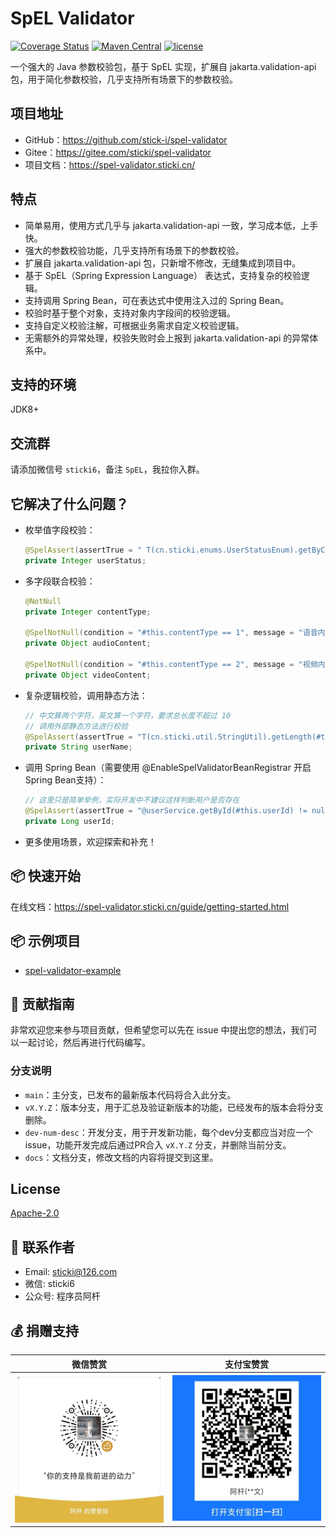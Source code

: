 # SpEL Validator

[![Coverage Status](https://coveralls.io/repos/github/stick-i/spel-validator/badge.svg?branch=main)](https://coveralls.io/github/stick-i/spel-validator?branch=main)
[![Maven Central](https://img.shields.io/maven-central/v/cn.sticki/spel-validator-root.svg)](https://central.sonatype.com/search?q=g:cn.sticki%20a:spel-validator-root)
[![license](https://img.shields.io/github/license/stick-i/spel-validator)](https://github.com/stick-i/spel-validator/blob/main/LICENSE)

一个强大的 Java 参数校验包，基于 SpEL 实现，扩展自 jakarta.validation-api 包，用于简化参数校验，几乎支持所有场景下的参数校验。

## 项目地址

- GitHub：https://github.com/stick-i/spel-validator
- Gitee：https://gitee.com/sticki/spel-validator
- 项目文档：https://spel-validator.sticki.cn/

## 特点

- 简单易用，使用方式几乎与 jakarta.validation-api 一致，学习成本低，上手快。
- 强大的参数校验功能，几乎支持所有场景下的参数校验。
- 扩展自 jakarta.validation-api 包，只新增不修改，无缝集成到项目中。
- 基于 SpEL（Spring Expression Language） 表达式，支持复杂的校验逻辑。
- 支持调用 Spring Bean，可在表达式中使用注入过的 Spring Bean。
- 校验时基于整个对象，支持对象内字段间的校验逻辑。
- 支持自定义校验注解，可根据业务需求自定义校验逻辑。
- 无需额外的异常处理，校验失败时会上报到 jakarta.validation-api 的异常体系中。

## 支持的环境

JDK8+

## 交流群

请添加微信号 `sticki6`，备注 `SpEL`，我拉你入群。

## 它解决了什么问题？

- 枚举值字段校验：
  ```java
  @SpelAssert(assertTrue = " T(cn.sticki.enums.UserStatusEnum).getByCode(#this.userStatus) != null ", message = "用户状态不合法")
  private Integer userStatus;
  ```

- 多字段联合校验：
  ```java
  @NotNull
  private Integer contentType;
  
  @SpelNotNull(condition = "#this.contentType == 1", message = "语音内容不能为空")
  private Object audioContent;
  
  @SpelNotNull(condition = "#this.contentType == 2", message = "视频内容不能为空")
  private Object videoContent;
  ```

- 复杂逻辑校验，调用静态方法：
  ```java
  // 中文算两个字符，英文算一个字符，要求总长度不超过 10
  // 调用外部静态方法进行校验
  @SpelAssert(assertTrue = "T(cn.sticki.util.StringUtil).getLength(#this.userName) <= 10", message = "用户名长度不能超过10")
  private String userName;
  ```

- 调用 Spring Bean（需要使用 @EnableSpelValidatorBeanRegistrar 开启Spring Bean支持）：
  ```java
  // 这里只是简单举例，实际开发中不建议这样判断用户是否存在
  @SpelAssert(assertTrue = "@userService.getById(#this.userId) != null", message = "用户不存在")
  private Long userId;
  ```

- 更多使用场景，欢迎探索和补充！

## 📦 快速开始

在线文档：https://spel-validator.sticki.cn/guide/getting-started.html

## 📦 示例项目

- [spel-validator-example](https://github.com/stick-i/spel-validator-example)

## 🤝 贡献指南

非常欢迎您来参与项目贡献，但希望您可以先在 issue 中提出您的想法，我们可以一起讨论，然后再进行代码编写。

### 分支说明

- `main`：主分支，已发布的最新版本代码将合入此分支。
- `vX.Y.Z`：版本分支，用于汇总及验证新版本的功能，已经发布的版本会将分支删除。
- `dev-num-desc`：开发分支，用于开发新功能，每个dev分支都应当对应一个issue，功能开发完成后通过PR合入 `vX.Y.Z` 分支，并删除当前分支。
- `docs`：文档分支，修改文档的内容将提交到这里。

## License

[Apache-2.0](https://github.com/stick-i/spel-validator/blob/main/LICENSE)

## 📧 联系作者

- Email: sticki@126.com
- 微信: sticki6
- 公众号: 程序员阿杆

## 💰 捐赠支持

| 微信赞赏                                                 | 支付宝赞赏                                            |
|------------------------------------------------------|--------------------------------------------------|
| ![微信](./document/image/wechat-appreciation-code.jpg) | ![支付宝](./document/image/alipay-receipt-code.jpg) |

